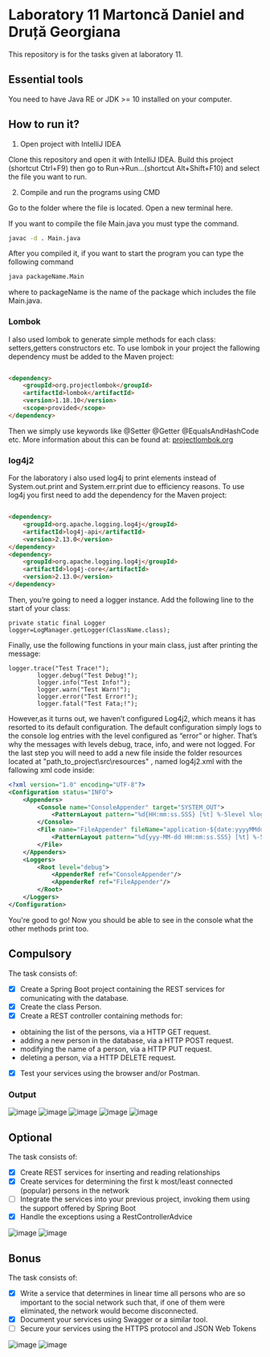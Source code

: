 # Laboratory 11 Martoncă Daniel and Druță Georgiana

This repository is for the tasks given at laboratory 11.

## Essential tools

You need to have Java RE or JDK >= 10 installed on your computer.

## How to run it?

1. Open project with IntelliJ IDEA

Clone this repository and open it with IntelliJ IDEA. Build this project
(shortcut Ctrl+F9) then go to Run->Run...(shortcut Alt+Shift+F10) and select the file you want to run.

2. Compile and run the programs using CMD

Go to the folder where the file is located. Open a new terminal here.

If you want to compile the file Main.java you must type the command.

```bash
javac -d . Main.java
```

After you compiled it, if you want to start the program you can type the following command

```bash
java packageName.Main
```

where to packageName is the name of the package which includes the file Main.java.

### Lombok

I also used lombok to generate simple methods for each class: setters,getters constructors etc. To use lombok in your
project the fallowing dependency must be added to the Maven project:

```html

<dependency>
    <groupId>org.projectlombok</groupId>
    <artifactId>lombok</artifactId>
    <version>1.18.10</version>
    <scope>provided</scope>
</dependency>
```

Then we simply use keywords like @Setter @Getter @EqualsAndHashCode etc. More information about this can be found at:
[projectlombok.org](https://projectlombok.org/features/all)

### log4j2

For the laboratory i also used log4j to print elements instead of System.out.print and System.err.print due to
efficiency reasons. To use log4j you first need to add the dependency for the Maven project:

```html

<dependency>
    <groupId>org.apache.logging.log4j</groupId>
    <artifactId>log4j-api</artifactId>
    <version>2.13.0</version>
</dependency>
<dependency>
    <groupId>org.apache.logging.log4j</groupId>
    <artifactId>log4j-core</artifactId>
    <version>2.13.0</version>
</dependency>
```

Then, you’re going to need a logger instance. Add the following line to the start of your class:

```dif
private static final Logger logger=LogManager.getLogger(ClassName.class);
```

Finally, use the following functions in your main class, just after printing the message:

```dif
logger.trace("Test Trace!");
        logger.debug("Test Debug!");
        logger.info("Test Info!");
        logger.warn("Test Warn!");
        logger.error("Test Error!");
        logger.fatal("Test Fata;!");
```

However,as it turns out, we haven’t configured Log4j2, which means it has resorted to its default configuration. The
default configuration simply logs to the console log entries with the level configured as “error” or higher. That’s why
the messages with levels debug, trace, info, and were not logged. For the last step you will need to add a new file
inside the folder resources located at "path_to_project\src\resources" , named log4j2.xml with the fallowing xml code
inside:

```xml
<?xml version="1.0" encoding="UTF-8"?>
<Configuration status="INFO">
    <Appenders>
        <Console name="ConsoleAppender" target="SYSTEM_OUT">
            <PatternLayout pattern="%d{HH:mm:ss.SSS} [%t] %-5level %logger{36} - %msg%n"/>
        </Console>
        <File name="FileAppender" fileName="application-${date:yyyyMMdd}.log" immediateFlush="false" append="true">
            <PatternLayout pattern="%d{yyy-MM-dd HH:mm:ss.SSS} [%t] %-5level %logger{36} - %msg%n"/>
        </File>
    </Appenders>
    <Loggers>
        <Root level="debug">
            <AppenderRef ref="ConsoleAppender"/>
            <AppenderRef ref="FileAppender"/>
        </Root>
    </Loggers>
</Configuration>
```

You're good to go! Now you should be able to see in the console what the other methods print too.

## Compulsory

The task consists of:<br />

- [X] Create a Spring Boot project containing the REST services for comunicating with the database.
- [X]  Create the class Person.
- [X]  Create a REST controller containing methods for:
  - obtaining the list of the persons, via a HTTP GET request.
  - adding a new person in the database, via a HTTP POST request.
  - modifying the name of a person, via a HTTP PUT request.
  - deleting a person, via a HTTP DELETE request.
- [X] Test your services using the browser and/or Postman.
### Output

![image](https://user-images.githubusercontent.com/75542257/119125478-7ba1c180-ba3a-11eb-90e2-9bf35eb5d632.png)
![image](https://user-images.githubusercontent.com/75542257/119125542-9116eb80-ba3a-11eb-8a2e-6a0914bb9523.png)
![image](https://user-images.githubusercontent.com/75542257/119125625-b0ae1400-ba3a-11eb-8ea8-0b12ee8236c2.png)
![image](https://user-images.githubusercontent.com/75542257/119125727-d1766980-ba3a-11eb-8dc8-d48d78e7168f.png)
![image](https://user-images.githubusercontent.com/75542257/119125804-e3f0a300-ba3a-11eb-8464-1686ddd52ff1.png)

## Optional

The task consists of:<br />

- [X] Create REST services for inserting and reading relationships
- [X] Create services for determining the first k most/least connected (popular) persons in the network
- [ ] Integrate the services into your previous project, invoking them using the support offered by Spring Boot
- [X] Handle the exceptions using a RestControllerAdvice
  
![image](https://user-images.githubusercontent.com/75542257/119126179-611c1800-ba3b-11eb-86ae-3dc5deba617d.png)
![image](https://user-images.githubusercontent.com/75542257/119126246-75f8ab80-ba3b-11eb-8a02-cd99619685f8.png)

## Bonus

The task consists of:<br />

- [X] Write a service that determines in linear time all persons who are so important to the social network such that, if one of them were eliminated, the network would become disconnected.
- [X] Document your services using Swagger or a similar tool.
- [ ] Secure your services using the HTTPS protocol and JSON Web Tokens

![image](https://user-images.githubusercontent.com/75542257/119126299-8872e500-ba3b-11eb-90a4-917546872aa2.png)
![image](https://user-images.githubusercontent.com/75542257/119094062-328d4580-ba19-11eb-901d-777a17aaa047.png)

